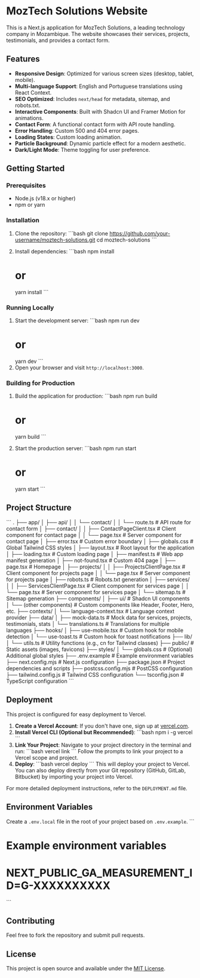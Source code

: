 # MozTech Solutions Website

This is a Next.js application for MozTech Solutions, a leading technology company in Mozambique. The website showcases their services, projects, testimonials, and provides a contact form.

## Features

- **Responsive Design**: Optimized for various screen sizes (desktop, tablet, mobile).
- **Multi-language Support**: English and Portuguese translations using React Context.
- **SEO Optimized**: Includes `next/head` for metadata, sitemap, and robots.txt.
- **Interactive Components**: Built with Shadcn UI and Framer Motion for animations.
- **Contact Form**: A functional contact form with API route handling.
- **Error Handling**: Custom 500 and 404 error pages.
- **Loading States**: Custom loading animation.
- **Particle Background**: Dynamic particle effect for a modern aesthetic.
- **Dark/Light Mode**: Theme toggling for user preference.

## Getting Started

### Prerequisites

- Node.js (v18.x or higher)
- npm or yarn

### Installation

1. Clone the repository:
   \`\`\`bash
   git clone https://github.com/your-username/moztech-solutions.git
   cd moztech-solutions
   \`\`\`

2. Install dependencies:
   \`\`\`bash
   npm install
   # or
   yarn install
   \`\`\`

### Running Locally

1. Start the development server:
   \`\`\`bash
   npm run dev
   # or
   yarn dev
   \`\`\`
2. Open your browser and visit `http://localhost:3000`.

### Building for Production

1. Build the application for production:
   \`\`\`bash
   npm run build
   # or
   yarn build
   \`\`\`

2. Start the production server:
   \`\`\`bash
   npm run start
   # or
   yarn start
   \`\`\`

## Project Structure

\`\`\`
.
├── app/
│   ├── api/
│   │   └── contact/
│   │       └── route.ts        # API route for contact form
│   ├── contact/
│   │   ├── ContactPageClient.tsx # Client component for contact page
│   │   └── page.tsx            # Server component for contact page
│   ├── error.tsx               # Custom error boundary
│   ├── globals.css             # Global Tailwind CSS styles
│   ├── layout.tsx              # Root layout for the application
│   ├── loading.tsx             # Custom loading page
│   ├── manifest.ts             # Web app manifest generation
│   ├── not-found.tsx           # Custom 404 page
│   ├── page.tsx                # Homepage
│   ├── projects/
│   │   ├── ProjectsClientPage.tsx # Client component for projects page
│   │   └── page.tsx            # Server component for projects page
│   ├── robots.ts               # Robots.txt generation
│   ├── services/
│   │   ├── ServicesClientPage.tsx # Client component for services page
│   │   └── page.tsx            # Server component for services page
│   └── sitemap.ts              # Sitemap generation
├── components/
│   ├── ui/                     # Shadcn UI components
│   └── (other components)      # Custom components like Header, Footer, Hero, etc.
├── contexts/
│   └── language-context.tsx    # Language context provider
├── data/
│   ├── mock-data.ts            # Mock data for services, projects, testimonials, stats
│   └── translations.ts         # Translations for multiple languages
├── hooks/
│   ├── use-mobile.tsx          # Custom hook for mobile detection
│   └── use-toast.ts            # Custom hook for toast notifications
├── lib/
│   └── utils.ts                # Utility functions (e.g., cn for Tailwind classes)
├── public/                     # Static assets (images, favicons)
├── styles/
│   └── globals.css             # (Optional) Additional global styles
├── .env.example                # Example environment variables
├── next.config.mjs             # Next.js configuration
├── package.json                # Project dependencies and scripts
├── postcss.config.mjs          # PostCSS configuration
├── tailwind.config.js          # Tailwind CSS configuration
└── tsconfig.json               # TypeScript configuration
\`\`\`

## Deployment

This project is configured for easy deployment to Vercel.

1. **Create a Vercel Account**: If you don't have one, sign up at [vercel.com](https://vercel.com/).
2. **Install Vercel CLI (Optional but Recommended)**:
   \`\`\`bash
   npm i -g vercel
   \`\`\`
3. **Link Your Project**:
   Navigate to your project directory in the terminal and run:
   \`\`\`bash
   vercel link
   \`\`\`
   Follow the prompts to link your project to a Vercel scope and project.
4. **Deploy**:
   \`\`\`bash
   vercel deploy
   \`\`\`
   This will deploy your project to Vercel. You can also deploy directly from your Git repository (GitHub, GitLab, Bitbucket) by importing your project into Vercel.

For more detailed deployment instructions, refer to the `DEPLOYMENT.md` file.

## Environment Variables

Create a `.env.local` file in the root of your project based on `.env.example`.
\`\`\`
# Example environment variables
# NEXT_PUBLIC_GA_MEASUREMENT_ID=G-XXXXXXXXXX
\`\`\`

## Contributing

Feel free to fork the repository and submit pull requests.

## License

This project is open source and available under the [MIT License](LICENSE).
